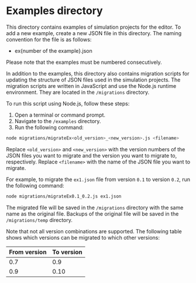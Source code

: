 # Examples directory

This directory contains examples of simulation projects for the editor. To add a new example, create a new JSON file in this directory. The naming convention for the file is as follows:

- ex{number of the example}.json

Please note that the examples must be numbered consecutively.

In addition to the examples, this directory also contains migration scripts for updating the structure of JSON files used in the simulation projects. The migration scripts are written in JavaScript and use the Node.js runtime environment. They are located in the `/migrations` directory.

To run this script using Node.js, follow these steps:

1. Open a terminal or command prompt.
2. Navigate to the `/examples` directory.
3. Run the following command:

```bash
node migrations/migrateEx<old_version>_<new_version>.js <filename>
```

Replace `<old_version>` and `<new_version>` with the version numbers of the JSON files you want to migrate and the version you want to migrate to, respectively. 
Replace `<filename>` with the name of the JSON file you want to migrate.

For example, to migrate the `ex1.json` file from version `0.1` to version `0.2`, run the following command:

```bash
node migrations/migrateEx0.1_0.2.js ex1.json
```

The migrated file will be saved in the `/migrations` directory with the same name as the original file.
Backups of the original file will be saved in the `/migrations/temp` directory.

Note that not all version combinations are supported.
The following table shows which versions can be migrated to which other versions:

| From version | To version |
| ------------ | ---------- |
| 0.7          | 0.9        |
| 0.9          | 0.10        |

